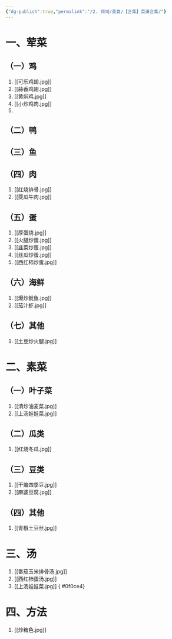 ```yaml
---
{"dg-publish":true,"permalink":"/2. 领域/美食/【合集】菜谱合集/"}
---
```


# 一、荤菜
## （一）鸡
1. [[可乐鸡翅.jpg]]
2. [[蒜香鸡翅.jpg]]
3. [[黄焖鸡.jpg]]
4. [[小炒鸡肉.jpg]]
5. 
   
## （二）鸭



## （三）鱼


## （四）肉
1. [[红烧排骨.jpg]]
2. [[茭瓜牛肉.jpg]]

## （五）蛋
1. [[厚蛋烧.jpg]]
2. [[火腿炒蛋.jpg]]
3. [[韭菜炒蛋.jpg]]
4. [[丝瓜炒蛋.jpg]]
5. [[西红柿炒蛋.jpg]]

## （六）海鲜
1. [[爆炒鱿鱼.jpg]]
2. [[茄汁虾.jpg]]

## （七）其他
1. [[土豆炒火腿.jpg]]

# 二、素菜
## （一）叶子菜
1. [[清炒油麦菜.jpg]]
2. [[上汤娃娃菜.jpg]]
   
## （二）瓜类
1. [[红烧冬瓜.jpg]]

## （三）豆类
1. [[干煸四季豆.jpg]]
2. [[麻婆豆腐.jpg]]
   
## （四）其他
1. [[青椒土豆丝.jpg]]

# 三、汤
1. [[番茄玉米排骨汤.jpg]]
2. [[西红柿蛋汤.jpg]]
3. [[上汤娃娃菜.jpg]]
{ #0f0ce4}


# 四、方法
1. [[炒糖色.jpg]]